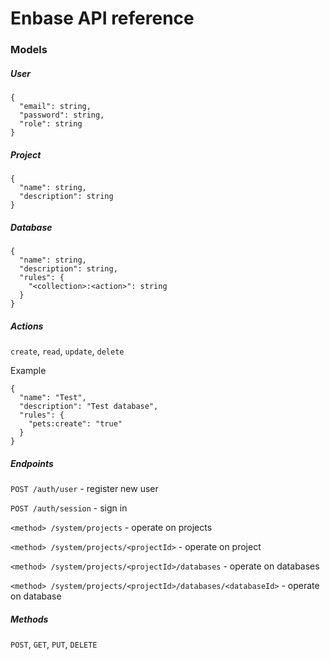 # Enbase API reference
### Models
##### User
```
{
  "email": string,
  "password": string,
  "role": string
}
```

##### Project
```
{
  "name": string,
  "description": string
}
```
##### Database
```
{
  "name": string,
  "description": string,
  "rules": {
    "<collection>:<action>": string
  }
}
```
##### Actions
`create`, `read`, `update`, `delete`

Example
```
{
  "name": "Test",
  "description": "Test database",
  "rules": {
    "pets:create": "true"
  }
}
```

##### Endpoints
`POST /auth/user` - register new user

`POST /auth/session` - sign in

`<method> /system/projects` - operate on projects

`<method> /system/projects/<projectId>` - operate on project

`<method> /system/projects/<projectId>/databases` - operate on databases

`<method> /system/projects/<projectId>/databases/<databaseId>` - operate on database

##### Methods
`POST`, `GET`, `PUT`, `DELETE`
